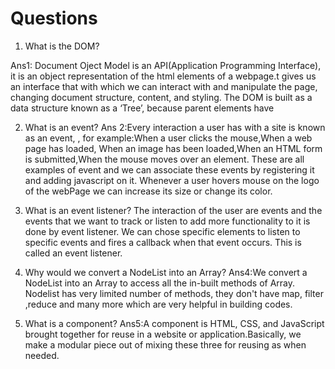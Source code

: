 # Questions

1. What is the DOM?

Ans1: Document Oject Model is an API(Application Programming Interface), it is an object
      representation of the html elements of a webpage.t gives us an interface that with
      which we can interact with and manipulate the page, changing document structure,
      content, and styling.
      The DOM is built as a data structure known as a ‘Tree’, because parent elements have



2. What is an event?
Ans 2:Every interaction a user has with a site is known as an event, , for example:When a user clicks the mouse,When a web page has loaded,
      When an image has been loaded,When an HTML form is submitted,When the mouse moves over an element.
      These are all examples of event and we can associate these events by registering it and
      adding javascript on it. Whenever a user hovers mouse on the logo of the webPage we can
      increase its size or change its color.



3. What is an event listener?
    The interaction of the user are events and the events that we want to track or listen to
    add  more functionality to it is done by event listener.
    We can chose specific elements to listen to specific events and fires a callback when
    that event occurs. This is called an event listener.


4. Why would we convert a NodeList into an Array?
Ans4:We  convert a NodeList into an Array  to access all the  in-built methods of Array.
     Nodelist has very limited number of methods, they  don't have map, filter ,reduce and
     many more which are very helpful in building codes.


5.   What is a component?
Ans5:A component is HTML, CSS, and JavaScript brought together for reuse in a website or
     application.Basically, we make a modular piece out of mixing these three  for reusing
     as when needed.

